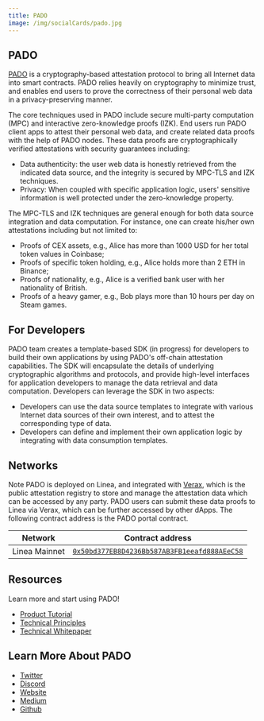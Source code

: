 ```yaml
---
title: PADO
image: /img/socialCards/pado.jpg
---
```


## PADO

[PADO](https://padolabs.org) is a cryptography-based attestation protocol to bring all Internet data into smart contracts. PADO relies heavily on cryptography to minimize trust, and enables end users to prove the correctness of their personal web data in a privacy-preserving manner.

The core techniques used in PADO include secure multi-party computation (MPC) and interactive zero-knowledge proofs (IZK). End users run PADO client apps to attest their personal web data, and create related data proofs with the help of PADO nodes. These data proofs are cryptographically verified attestations with security guarantees including:

- Data authenticity: the user web data is honestly retrieved from the indicated data source, and the integrity is secured by MPC-TLS and IZK techniques.
- Privacy: When coupled with specific application logic, users' sensitive information is well protected under the zero-knowledge property.

The MPC-TLS and IZK techniques are general enough for both data source integration and data computation. For instance, one can create his/her own attestations including but not limited to:

- Proofs of CEX assets, e.g., Alice has more than 1000 USD for her total token values in Coinbase;
- Proofs of specific token holding, e.g., Alice holds more than 2 ETH in Binance;
- Proofs of nationality, e.g., Alice is a verified bank user with her nationality of British.
- Proofs of a heavy gamer, e.g., Bob plays more than 10 hours per day on Steam games.

## For Developers

PADO team creates a template-based SDK (in progress) for developers to build their own applications by using PADO's off-chain attestation capabilities. The SDK will encapsulate the details of underlying cryptographic algorithms and protocols, and provide high-level interfaces for application developers to manage the data retrieval and data computation. Developers can leverage the SDK in two aspects:

- Developers can use the data source templates to integrate with various Internet data sources of their own interest, and to attest the corresponding type of data.
- Developers can define and implement their own application logic by integrating with data consumption templates.

## Networks

Note PADO is deployed on Linea, and integrated with [Verax](https://github.com/Consensys/verax-documentation), which is the public attestation registry to store and manage the attestation data which can be accessed by any party. PADO users can submit these data proofs to Linea via Verax, which can be further accessed by other dApps. The following contract address is the PADO portal contract.

| Network | Contract address |
| --- | --- |
| Linea Mainnet | [`0x50bd377EB8D4236Bb587AB3FB1eeafd888AEeC58`](https://lineascan.build/address/0x50bd377EB8D4236Bb587AB3FB1eeafd888AEeC58) |

## Resources

Learn more and start using PADO!

- [Product Tutorial](https://docs.padolabs.org/Products/Extension)
- [Technical Principles](https://docs.padolabs.org/How-PADO-Works/)
- [Technical Whitepaper](https://eprint.iacr.org/2023/964.pdf)

## Learn More About PADO

- [Twitter](https://twitter.com/padolabs)
- [Discord](https://discord.gg/YxJftNRxhh)
- [Website](https://padolabs.org)
- [Medium](https://medium.com/@padolabs)
- [Github](https://github.com/pado-labs/)

